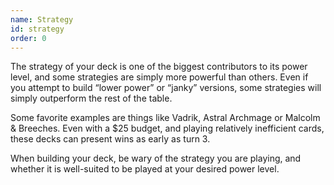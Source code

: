 ```yaml
---
name: Strategy
id: strategy
order: 0
---
```


The strategy of your deck is one of the biggest contributors to its power level, and some strategies are simply more powerful than others. Even if you attempt to build “lower power” or “janky” versions, some strategies will simply outperform the rest of the table.

Some favorite examples are things like Vadrik, Astral Archmage or Malcolm & Breeches. Even with a $25 budget, and playing relatively inefficient cards, these decks can present wins as early as turn 3.

When building your deck, be wary of the strategy you are playing, and whether it is well-suited to be played at your desired power level.
